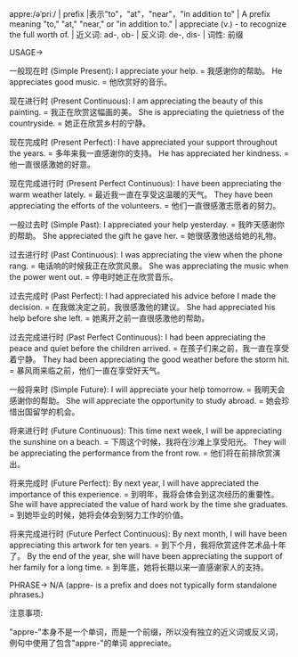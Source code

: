appre:/əˈpriː/ | prefix |表示"to"，"at"，"near"，"in addition to" |  A prefix meaning "to," "at," "near," or "in addition to." |  appreciate (v.) - to recognize the full worth of. | 近义词: ad-, ob- | 反义词: de-, dis- | 词性: 前缀

USAGE->

一般现在时 (Simple Present):
I appreciate your help. = 我感谢你的帮助。
He appreciates good music. = 他欣赏好的音乐。

现在进行时 (Present Continuous):
I am appreciating the beauty of this painting. = 我正在欣赏这幅画的美。
She is appreciating the quietness of the countryside. = 她正在欣赏乡村的宁静。

现在完成时 (Present Perfect):
I have appreciated your support throughout the years. = 多年来我一直感谢你的支持。
He has appreciated her kindness. = 他一直很感激她的好意。

现在完成进行时 (Present Perfect Continuous):
I have been appreciating the warm weather lately. = 最近我一直在享受这温暖的天气。
They have been appreciating the efforts of the volunteers. = 他们一直很感激志愿者的努力。

一般过去时 (Simple Past):
I appreciated your help yesterday. = 我昨天感谢你的帮助。
She appreciated the gift he gave her. = 她很感激他送给她的礼物。

过去进行时 (Past Continuous):
I was appreciating the view when the phone rang. = 电话响的时候我正在欣赏风景。
She was appreciating the music when the power went out. =  停电时她正在欣赏音乐。

过去完成时 (Past Perfect):
I had appreciated his advice before I made the decision. = 在我做决定之前，我很感激他的建议。
She had appreciated his help before she left. = 她离开之前一直很感激他的帮助。

过去完成进行时 (Past Perfect Continuous):
I had been appreciating the peace and quiet before the children arrived. = 在孩子们来之前，我一直在享受着宁静。
They had been appreciating the good weather before the storm hit. =  暴风雨来临之前，他们一直在享受好天气。

一般将来时 (Simple Future):
I will appreciate your help tomorrow. = 我明天会感谢你的帮助。
She will appreciate the opportunity to study abroad. = 她会珍惜出国留学的机会。

将来进行时 (Future Continuous):
This time next week, I will be appreciating the sunshine on a beach. = 下周这个时候，我将在沙滩上享受阳光。
They will be appreciating the performance from the front row. = 他们将在前排欣赏演出。

将来完成时 (Future Perfect):
By next year, I will have appreciated the importance of this experience. = 到明年，我将会体会到这次经历的重要性。
She will have appreciated the value of hard work by the time she graduates. = 到她毕业的时候，她将会体会到努力工作的价值。

将来完成进行时 (Future Perfect Continuous):
By next month, I will have been appreciating this artwork for ten years. = 到下个月，我将欣赏这件艺术品十年了。
By the end of the year, she will have been appreciating the support of her family for a long time. = 到年底，她将长期以来一直感谢家人的支持。


PHRASE->
N/A  (appre- is a prefix and does not typically form standalone phrases.)


注意事项:

"appre-"本身不是一个单词，而是一个前缀，所以没有独立的近义词或反义词，例句中使用了包含"appre-"的单词 appreciate。
